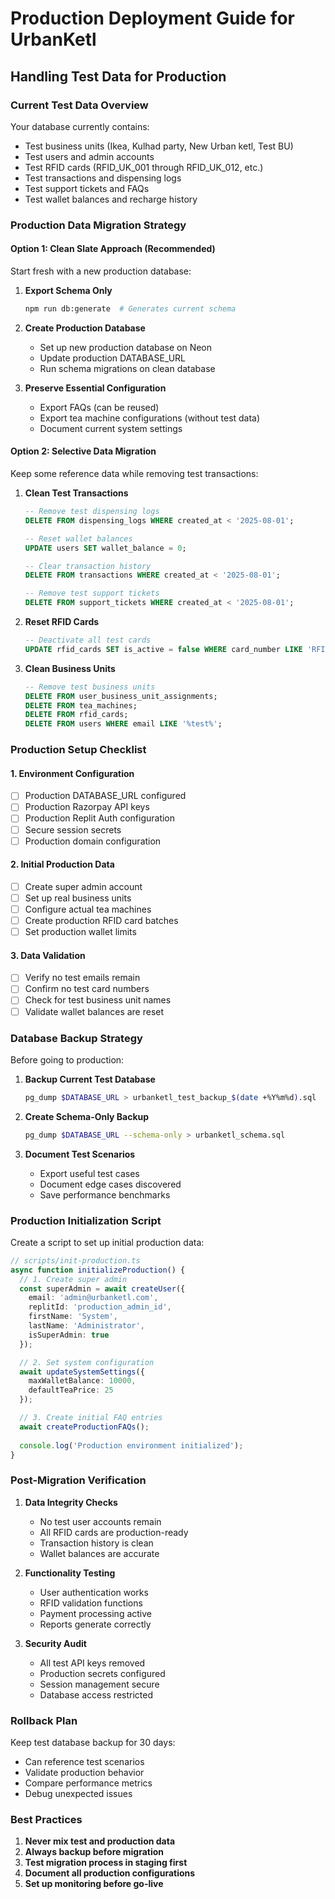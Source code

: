 # Production Deployment Guide for UrbanKetl

## Handling Test Data for Production

### Current Test Data Overview
Your database currently contains:
- Test business units (Ikea, Kulhad party, New Urban ketl, Test BU)
- Test users and admin accounts
- Test RFID cards (RFID_UK_001 through RFID_UK_012, etc.)
- Test transactions and dispensing logs
- Test support tickets and FAQs
- Test wallet balances and recharge history

### Production Data Migration Strategy

#### Option 1: Clean Slate Approach (Recommended)
Start fresh with a new production database:

1. **Export Schema Only**
   ```bash
   npm run db:generate  # Generates current schema
   ```

2. **Create Production Database**
   - Set up new production database on Neon
   - Update production DATABASE_URL
   - Run schema migrations on clean database

3. **Preserve Essential Configuration**
   - Export FAQs (can be reused)
   - Export tea machine configurations (without test data)
   - Document current system settings

#### Option 2: Selective Data Migration
Keep some reference data while removing test transactions:

1. **Clean Test Transactions**
   ```sql
   -- Remove test dispensing logs
   DELETE FROM dispensing_logs WHERE created_at < '2025-08-01';
   
   -- Reset wallet balances
   UPDATE users SET wallet_balance = 0;
   
   -- Clear transaction history
   DELETE FROM transactions WHERE created_at < '2025-08-01';
   
   -- Remove test support tickets
   DELETE FROM support_tickets WHERE created_at < '2025-08-01';
   ```

2. **Reset RFID Cards**
   ```sql
   -- Deactivate all test cards
   UPDATE rfid_cards SET is_active = false WHERE card_number LIKE 'RFID_UK_%';
   ```

3. **Clean Business Units**
   ```sql
   -- Remove test business units
   DELETE FROM user_business_unit_assignments;
   DELETE FROM tea_machines;
   DELETE FROM rfid_cards;
   DELETE FROM users WHERE email LIKE '%test%';
   ```

### Production Setup Checklist

#### 1. Environment Configuration
- [ ] Production DATABASE_URL configured
- [ ] Production Razorpay API keys
- [ ] Production Replit Auth configuration
- [ ] Secure session secrets
- [ ] Production domain configuration

#### 2. Initial Production Data
- [ ] Create super admin account
- [ ] Set up real business units
- [ ] Configure actual tea machines
- [ ] Create production RFID card batches
- [ ] Set production wallet limits

#### 3. Data Validation
- [ ] Verify no test emails remain
- [ ] Confirm no test card numbers
- [ ] Check for test business unit names
- [ ] Validate wallet balances are reset

### Database Backup Strategy

Before going to production:

1. **Backup Current Test Database**
   ```bash
   pg_dump $DATABASE_URL > urbanketl_test_backup_$(date +%Y%m%d).sql
   ```

2. **Create Schema-Only Backup**
   ```bash
   pg_dump $DATABASE_URL --schema-only > urbanketl_schema.sql
   ```

3. **Document Test Scenarios**
   - Export useful test cases
   - Document edge cases discovered
   - Save performance benchmarks

### Production Initialization Script

Create a script to set up initial production data:

```typescript
// scripts/init-production.ts
async function initializeProduction() {
  // 1. Create super admin
  const superAdmin = await createUser({
    email: 'admin@urbanketl.com',
    replitId: 'production_admin_id',
    firstName: 'System',
    lastName: 'Administrator',
    isSuperAdmin: true
  });

  // 2. Set system configuration
  await updateSystemSettings({
    maxWalletBalance: 10000,
    defaultTeaPrice: 25
  });

  // 3. Create initial FAQ entries
  await createProductionFAQs();
  
  console.log('Production environment initialized');
}
```

### Post-Migration Verification

1. **Data Integrity Checks**
   - No test user accounts remain
   - All RFID cards are production-ready
   - Transaction history is clean
   - Wallet balances are accurate

2. **Functionality Testing**
   - User authentication works
   - RFID validation functions
   - Payment processing active
   - Reports generate correctly

3. **Security Audit**
   - All test API keys removed
   - Production secrets configured
   - Session management secure
   - Database access restricted

### Rollback Plan

Keep test database backup for 30 days:
- Can reference test scenarios
- Validate production behavior
- Compare performance metrics
- Debug unexpected issues

### Best Practices

1. **Never mix test and production data**
2. **Always backup before migration**
3. **Test migration process in staging first**
4. **Document all production configurations**
5. **Set up monitoring before go-live**